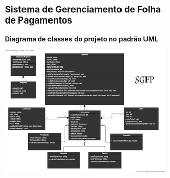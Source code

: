 <h1>Sistema de Gerenciamento de Folha de Pagamentos</h1>

<h2>Diagrama de classes do projeto no padrão UML</h2>

<div align="center">
  <img src="https://github.com/Augusto-Viniciuss/SGFP/blob/main/Documenta%C3%A7%C3%A3o/Diagrama%20UML.jpg" width= "800px">
</div>

